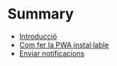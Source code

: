 # Summary

* [Introducció](README.md)
* [Com fer la PWA instal·lable](chapter1.md)
* [Enviar notificacions](notificacions-push.md)

